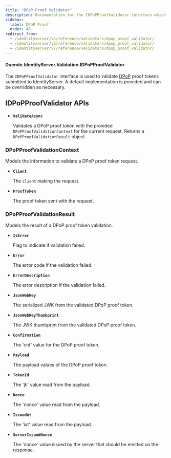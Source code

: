 ```yaml
---
title: "DPoP Proof Validator"
description: Documentation for the IDPoPProofValidator interface which validates Demonstrating Proof of Possession (DPoP) tokens to ensure secure binding between access tokens and client key pairs.
sidebar:
  label: DPoP Proof
  order: 40
redirect_from:
  - /identityserver/v5/reference/validators/dpop_proof_validator/
  - /identityserver/v6/reference/validators/dpop_proof_validator/
  - /identityserver/v7/reference/validators/dpop_proof_validator/
---
```


#### Duende.IdentityServer.Validation.IDPoPProofValidator

The `IDPoPProofValidator` interface is used to validate [DPoP](/identityserver/tokens/pop.md) proof tokens
submitted to IdentityServer.
A default implementation is provided and can be overridden as necessary.

## IDPoPProofValidator APIs

* **`ValidateAsync`**

  Validates a DPoP proof token with the provided `DPoPProofValidationContext` for the current request.
  Returns a `DPoPProofValidationResult` object.

### DPoPProofValidationContext

Models the information to validate a DPoP proof token request.

* **`Client`**

  The `Client` making the request.

* **`ProofToken`**

  The proof token sent with the request.

### DPoPProofValidationResult

Models the result of a DPoP proof token validation.

* **`IsError`**

  Flag to indicate if validation failed.

* **`Error`**

  The error code if the validation failed.

* **`ErrorDescription`**

  The error description if the validation failed.

* **`JsonWebKey`**

  The serialized JWK from the validated DPoP proof token.

* **`JsonWebKeyThumbprint`**

  The JWK thumbprint from the validated DPoP proof token.

* **`Confirmation`**

  The 'cnf' value for the DPoP proof token.

* **`Payload`**

  The payload values of the DPoP proof token.

* **`TokenId`**

  The 'jti' value read from the payload.

* **`Nonce`**

  The 'nonce' value read from the payload.

* **`IssuedAt`**

  The 'iat' value read from the payload.

* **`ServerIssuedNonce`**

  The 'nonce' value issued by the server that should be emitted on the response.
